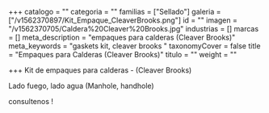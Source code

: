 +++
catalogo = ""
categoria = ""
familias = ["Sellado"]
galeria = ["/v1562370897/Kit_Empaque_CleaverBrooks.png"]
id = ""
imagen = "/v1562370705/Caldera%20Cleaver%20Brooks.jpg"
industrias = []
marcas = []
meta_description = "empaques para calderas (Cleaver Brooks)"
meta_keywords = "gaskets kit, cleaver brooks "
taxonomyCover = false
title = "Empaques para Calderas (Cleaver Brooks)"
titulo = ""
weight = ""

+++
Kit de empaques para calderas - (Cleaver Brooks)

Lado fuego, lado agua (Manhole, handhole)

consultenos !
